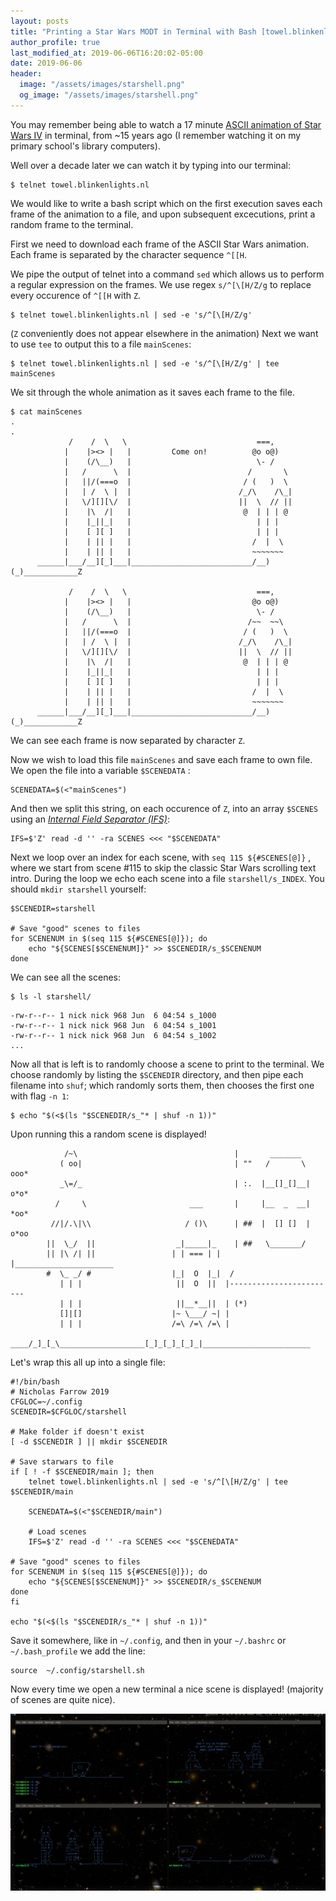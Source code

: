 ```yaml
---
layout: posts
title: "Printing a Star Wars MODT in Terminal with Bash [towel.blinkenlights.nl]"
author_profile: true
last_modified_at: 2019-06-06T16:20:02-05:00
date: 2019-06-06
header:
  image: "/assets/images/starshell.png"
  og_image: "/assets/images/starshell.png"
---
```

You may remember being able to watch a 17 minute [ASCII animation of Star Wars IV](https://www.asciimation.co.nz/) in terminal, from ~15 years ago (I remember watching it on my primary school's library computers).

Well over a decade later we can watch it by typing into our terminal:
~~~shell
$ telnet towel.blinkenlights.nl
~~~

We would like to write a bash script which on the first execution saves each frame of the animation to a file, and upon subsequent excecutions, print a random frame to the terminal.

First we need to download each frame of the ASCII Star Wars animation. Each frame is separated by the character sequence `^[[H`. 

We pipe the output of telnet into a command `sed` which allows us to perform a regular expression on the frames. We use  regex `s/^[\[H/Z/g` to replace every occurence of `^[[H` with `Z`. 
~~~shell
$ telnet towel.blinkenlights.nl | sed -e 's/^[\[H/Z/g'
~~~
(`Z` conveniently does not appear elsewhere in the animation)
Next we want to use `tee` to output this to a file  `mainScenes`:
~~~shell
$ telnet towel.blinkenlights.nl | sed -e 's/^[\[H/Z/g' | tee mainScenes
~~~

We sit through the whole animation as it saves each frame to the file.
~~~ shell
$ cat mainScenes
.
.
             /    /  \   \                             ===,              
            |    |><> |   |         Come on!          @o o@)             
            |    (/\__)   |                            \- /              
            |   /      \  |                          /       \            
            |   ||/(===o  |                         / (   )  \           
            |   | /  \ |  |                        /_/\    /\_|          
            |   \/][][\/  |                        ||  \  // ||          
            |    |\  /|   |                         @  | | | @           
            |    |_||_|   |                            | | |             
            |    [ ][ ]   |                            | | |             
            |    | || |   |                           /  |  \            
            |    | || |   |                           ~~~~~~~            
      ______|___/__][_]___|___________________________/__)(_)____________Z

             /    /  \   \                             ===,              
            |    |><> |   |                           @o o@)             
            |    (/\__)   |                            \- /              
            |   /      \  |                          /~~  ~~\            
            |   ||/(===o  |                         / (   )  \           
            |   | /  \ |  |                        /_/\    /\_|          
            |   \/][][\/  |                        ||  \  // ||          
            |    |\  /|   |                         @  | | | @           
            |    |_||_|   |                            | | |             
            |    [ ][ ]   |                            | | |             
            |    | || |   |                           /  |  \            
            |    | || |   |                           ~~~~~~~            
      ______|___/__][_]___|___________________________/__)(_)____________Z
~~~
We can see each frame is now separated by character `Z`.

Now we wish to load this file `mainScenes` and save each frame to own file. We open the file into a variable `$SCENEDATA` :
~~~shell
SCENEDATA=$(<"mainScenes")
~~~
And then we split this string, on each occurence of `Z`, into an array `$SCENES` using an [*Internal Field Separator (IFS)*](https://www.cyberciti.biz/faq/unix-howto-read-line-by-line-from-file/):
~~~shell
IFS=$'Z' read -d '' -ra SCENES <<< "$SCENEDATA"
~~~
Next we loop over an index for each scene, with `seq 115 ${#SCENES[@]}` , where we start from scene #115 to skip the classic Star Wars scrolling text intro. During the loop we echo each scene into a file `starshell/s_INDEX`. You should `mkdir starshell` yourself:
~~~shell
$SCENEDIR=starshell

# Save "good" scenes to files
for SCENENUM in $(seq 115 ${#SCENES[@]}); do
    echo "${SCENES[$SCENENUM]}" >> $SCENEDIR/s_$SCENENUM    
done
~~~
We can see all the scenes:
~~~shell
$ ls -l starshell/
~~~
~~~shell
-rw-r--r-- 1 nick nick 968 Jun  6 04:54 s_1000
-rw-r--r-- 1 nick nick 968 Jun  6 04:54 s_1001
-rw-r--r-- 1 nick nick 968 Jun  6 04:54 s_1002
...
~~~

Now all that is left is to randomly choose a scene to print to the terminal. We choose randomly by listing the `$SCENEDIR` directory, and then pipe each filename into `shuf`; which randomly sorts them, then chooses the first one with flag `-n 1`:

~~~shell
$ echo "$(<$(ls "$SCENEDIR/s_"* | shuf -n 1))"
~~~

Upon running this a random scene is displayed!
~~~shell
            /~\                                   |       _______        
           ( oo|                                  | ""   /       \  ooo* 
           _\=/_                                  | :.  |__[]_[]__| o*o* 
          /     \                       ___       |     |__  _  __| *oo* 
         //|/.\|\\                     / ()\      | ##  |  [] []  | o*oo 
        ||  \_/  ||                  _|_____|_    | ##   \_______/       
        || |\ /| ||                 | | === | |   |______________________
        #  \_ _/ #                  |_|  O  |_|  /                       
           | | |                     ||  O  ||  |------------------------
           | | |                     ||__*__||  | (*)                    
           []|[]                    |~ \___/ ~| |                        
           | | |                    /=\ /=\ /=\ |                        
      ____/_]_[_\___________________[_]_[_]_[_]_|________________________
~~~
Let's wrap this all up into a single file:
~~~shell
#!/bin/bash
# Nicholas Farrow 2019
CFGLOC=~/.config
SCENEDIR=$CFGLOC/starshell

# Make folder if doesn't exist
[ -d $SCENEDIR ] || mkdir $SCENEDIR

# Save starwars to file
if [ ! -f $SCENEDIR/main ]; then
    telnet towel.blinkenlights.nl | sed -e 's/^[\[H/Z/g' | tee $SCENEDIR/main

    SCENEDATA=$(<"$SCENEDIR/main")

    # Load scenes
    IFS=$'Z' read -d '' -ra SCENES <<< "$SCENEDATA"

# Save "good" scenes to files
for SCENENUM in $(seq 115 ${#SCENES[@]}); do
    echo "${SCENES[$SCENENUM]}" >> $SCENEDIR/s_$SCENENUM    
done
fi

echo "$(<$(ls "$SCENEDIR/s_"* | shuf -n 1))"                                                                      
~~~

Save it somewhere, like in `~/.config`, and then in your `~/.bashrc` or  `~/.bash_profile` we add the line:
~~~shell
source  ~/.config/starshell.sh
~~~
Now every time we open a new terminal a nice scene is displayed! (majority of scenes are quite nice).

![Terminal Examples](/assets/images/starshell2.png)
